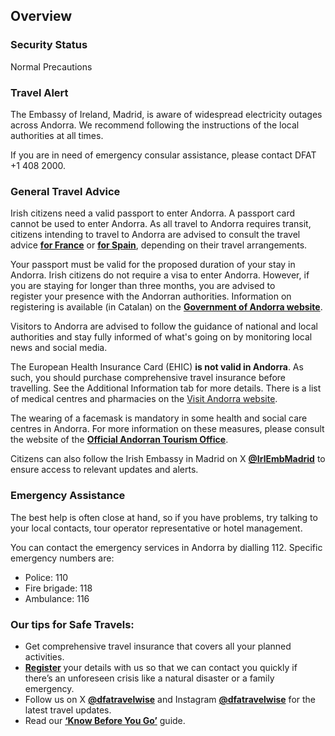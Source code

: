 ## Overview

### **Security Status**

Normal Precautions

### **Travel Alert**

The Embassy of Ireland, Madrid, is aware of widespread electricity outages across Andorra. We recommend following the instructions of the local authorities at all times.

If you are in need of emergency consular assistance, please contact DFAT +1 408 2000.

### **General Travel Advice**

Irish citizens need a valid passport to enter Andorra. A passport card cannot be used to enter Andorra. As all travel to Andorra requires transit, citizens intending to travel to Andorra are advised to consult the travel advice [**for France**](/en/dfa/overseas-travel/advice/france/) or [**for Spain**](/en/dfa/overseas-travel/advice/spain/), depending on their travel arrangements.

Your passport must be valid for the proposed duration of your stay in Andorra. Irish citizens do not require a visa to enter Andorra. However, if you are staying for longer than three months, you are advised to register your presence with the Andorran authorities. Information on registering is available (in Catalan) on the [**Government of Andorra website**](https://www.immigracio.ad/ca/tramits-d-immigracio).

Visitors to Andorra are advised to follow the guidance of national and local authorities and stay fully informed of what's going on by monitoring local news and social media.

The European Health Insurance Card (EHIC) **is not valid in Andorra**. As such, you should purchase comprehensive travel insurance before travelling. See the Additional Information tab for more details. There is a list of medical centres and pharmacies on the [Visit Andorra website](https://visitandorra.com/en/places-and-services/medical-centres-and-pharmacies-in-andorra/).

The wearing of a facemask is mandatory in some health and social care centres in Andorra. For more information on these measures, please consult the website of the [**Official Andorran Tourism Office**](https://visitandorra.com/en/covid-19-in-andorra/faq-if-you-re-spending-a-few-days-in-andorra/).

Citizens can also follow the Irish Embassy in Madrid on X [**@IrlEmbMadrid**](https://twitter.com/IrlEmbMadrid) to ensure access to relevant updates and alerts.

### **Emergency Assistance**

The best help is often close at hand, so if you have problems, try talking to your local contacts, tour operator representative or hotel management.

You can contact the emergency services in Andorra by dialling 112. Specific emergency numbers are:

* Police: 110
* Fire brigade: 118
* Ambulance: 116

### **Our tips for Safe Travels:**

* Get comprehensive travel insurance that covers all your planned activities.
* [**Register**](/en/dfa/overseas-travel/citizens-registration/) your details with us so that we can contact you quickly if there’s an unforeseen crisis like a natural disaster or a family emergency.
* Follow us on X [**@dfatravelwise**](https://www.twitter.com/DFATravelWise) and Instagram [**@dfatravelwise**](https://www.instagram.com/dfatravelwise/) for the latest travel updates.
* Read our [**‘Know Before You Go’**](/en/dfa/overseas-travel/know-before-you-go/) guide.